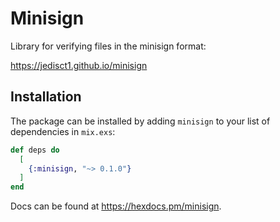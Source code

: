 # Minisign

Library for verifying files in the minisign format:

https://jedisct1.github.io/minisign


## Installation

The package can be installed by adding `minisign` to your list of dependencies in `mix.exs`:

```elixir
def deps do
  [
    {:minisign, "~> 0.1.0"}
  ]
end
```

Docs can be found at <https://hexdocs.pm/minisign>.


